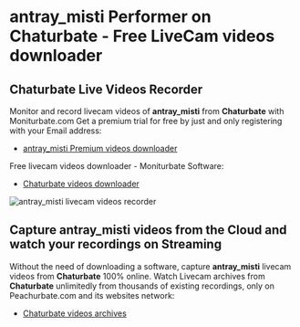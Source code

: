 # antray_misti Performer on Chaturbate - Free LiveCam videos downloader

## Chaturbate Live Videos Recorder

Monitor and record livecam videos of **antray_misti** from **Chaturbate** with Moniturbate.com
Get a premium trial for free by just and only registering with your Email address:
* [antray_misti Premium videos downloader](https://moniturbate.com/request-demo-licence-key.html)

Free livecam videos downloader - Moniturbate Software:
* [Chaturbate videos downloader](https://moniturbate.com/moniturbate-download-software.html)

![antray_misti livecam videos recorder](https://peachurnet.com/templates/moniturbate-software.png)


## Capture antray_misti videos from the Cloud and watch your recordings on Streaming

Without the need of downloading a software, capture **antray_misti** livecam videos from **Chaturbate** 100% online.
Watch Livecam archives from **Chaturbate** unlimitedly from thousands of existing recordings, only on Peachurbate.com and its websites network:
* [Chaturbate videos archives](https://peachurnet.com/)